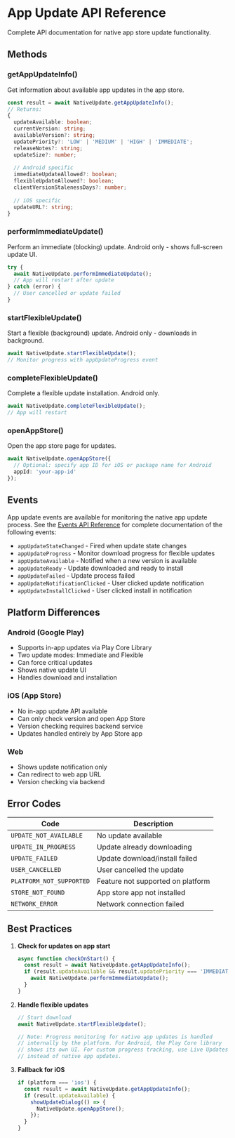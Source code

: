 # App Update API Reference

Complete API documentation for native app store update functionality.

## Methods

### getAppUpdateInfo()

Get information about available app updates in the app store.

```typescript
const result = await NativeUpdate.getAppUpdateInfo();
// Returns:
{
  updateAvailable: boolean;
  currentVersion: string;
  availableVersion?: string;
  updatePriority?: 'LOW' | 'MEDIUM' | 'HIGH' | 'IMMEDIATE';
  releaseNotes?: string;
  updateSize?: number;
  
  // Android specific
  immediateUpdateAllowed?: boolean;
  flexibleUpdateAllowed?: boolean;
  clientVersionStalenessDays?: number;
  
  // iOS specific
  updateURL?: string;
}
```

### performImmediateUpdate()

Perform an immediate (blocking) update. Android only - shows full-screen update UI.

```typescript
try {
  await NativeUpdate.performImmediateUpdate();
  // App will restart after update
} catch (error) {
  // User cancelled or update failed
}
```

### startFlexibleUpdate()

Start a flexible (background) update. Android only - downloads in background.

```typescript
await NativeUpdate.startFlexibleUpdate();
// Monitor progress with appUpdateProgress event
```

### completeFlexibleUpdate()

Complete a flexible update installation. Android only.

```typescript
await NativeUpdate.completeFlexibleUpdate();
// App will restart
```

### openAppStore()

Open the app store page for updates.

```typescript
await NativeUpdate.openAppStore({
  // Optional: specify app ID for iOS or package name for Android
  appId: 'your-app-id'
});
```

## Events

App update events are available for monitoring the native app update process. See the [Events API Reference](./events-api.md#app-update-events) for complete documentation of the following events:

- `appUpdateStateChanged` - Fired when update state changes
- `appUpdateProgress` - Monitor download progress for flexible updates
- `appUpdateAvailable` - Notified when a new version is available
- `appUpdateReady` - Update downloaded and ready to install
- `appUpdateFailed` - Update process failed
- `appUpdateNotificationClicked` - User clicked update notification
- `appUpdateInstallClicked` - User clicked install in notification

## Platform Differences

### Android (Google Play)

- Supports in-app updates via Play Core Library
- Two update modes: Immediate and Flexible
- Can force critical updates
- Shows native update UI
- Handles download and installation

### iOS (App Store)

- No in-app update API available
- Can only check version and open App Store
- Version checking requires backend service
- Updates handled entirely by App Store app

### Web

- Shows update notification only
- Can redirect to web app URL
- Version checking via backend

## Error Codes

| Code | Description |
|------|-------------|
| `UPDATE_NOT_AVAILABLE` | No update available |
| `UPDATE_IN_PROGRESS` | Update already downloading |
| `UPDATE_FAILED` | Update download/install failed |
| `USER_CANCELLED` | User cancelled the update |
| `PLATFORM_NOT_SUPPORTED` | Feature not supported on platform |
| `STORE_NOT_FOUND` | App store app not installed |
| `NETWORK_ERROR` | Network connection failed |

## Best Practices

1. **Check for updates on app start**
   ```typescript
   async function checkOnStart() {
     const result = await NativeUpdate.getAppUpdateInfo();
     if (result.updateAvailable && result.updatePriority === 'IMMEDIATE') {
       await NativeUpdate.performImmediateUpdate();
     }
   }
   ```

2. **Handle flexible updates**
   ```typescript
   // Start download
   await NativeUpdate.startFlexibleUpdate();
   
   // Note: Progress monitoring for native app updates is handled
   // internally by the platform. For Android, the Play Core library
   // shows its own UI. For custom progress tracking, use Live Updates
   // instead of native app updates.
   ```

3. **Fallback for iOS**
   ```typescript
   if (platform === 'ios') {
     const result = await NativeUpdate.getAppUpdateInfo();
     if (result.updateAvailable) {
       showUpdateDialog(() => {
         NativeUpdate.openAppStore();
       });
     }
   }
   ```